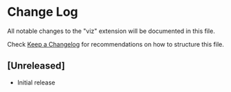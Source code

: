 # Change Log

All notable changes to the "viz" extension will be documented in this file.

Check [Keep a Changelog](http://keepachangelog.com/) for recommendations on how to structure this file.

## [Unreleased]

- Initial release
